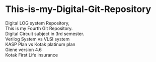 # This-is-my-Digital-Git-Repository
Digital LOG system Repository,
<br>
This is my Fourth Git Repository.
<br>
Digital Circuit subject in 3rd semester.
<br>
Verilog System vs VLSI system
<br>
KASP Plan vs Kotak platinum plan
<br>
Giene version 4.6
<br>
Kotak First Life insurance
